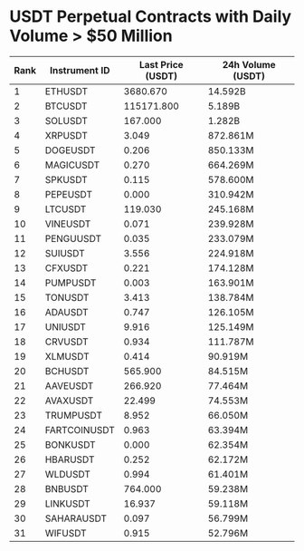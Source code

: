 # USDT Perpetual Contracts with Daily Volume > $50 Million

| Rank | Instrument ID | Last Price (USDT) | 24h Volume (USDT) |
|------|---------------|-------------------|-------------------|
| 1 | ETHUSDT | 3680.670 | 14.592B |
| 2 | BTCUSDT | 115171.800 | 5.189B |
| 3 | SOLUSDT | 167.000 | 1.282B |
| 4 | XRPUSDT | 3.049 | 872.861M |
| 5 | DOGEUSDT | 0.206 | 850.133M |
| 6 | MAGICUSDT | 0.270 | 664.269M |
| 7 | SPKUSDT | 0.115 | 578.600M |
| 8 | PEPEUSDT | 0.000 | 310.942M |
| 9 | LTCUSDT | 119.030 | 245.168M |
| 10 | VINEUSDT | 0.071 | 239.928M |
| 11 | PENGUUSDT | 0.035 | 233.079M |
| 12 | SUIUSDT | 3.556 | 224.918M |
| 13 | CFXUSDT | 0.221 | 174.128M |
| 14 | PUMPUSDT | 0.003 | 163.901M |
| 15 | TONUSDT | 3.413 | 138.784M |
| 16 | ADAUSDT | 0.747 | 126.105M |
| 17 | UNIUSDT | 9.916 | 125.149M |
| 18 | CRVUSDT | 0.934 | 111.787M |
| 19 | XLMUSDT | 0.414 | 90.919M |
| 20 | BCHUSDT | 565.900 | 84.515M |
| 21 | AAVEUSDT | 266.920 | 77.464M |
| 22 | AVAXUSDT | 22.499 | 74.553M |
| 23 | TRUMPUSDT | 8.952 | 66.050M |
| 24 | FARTCOINUSDT | 0.963 | 63.394M |
| 25 | BONKUSDT | 0.000 | 62.354M |
| 26 | HBARUSDT | 0.252 | 62.172M |
| 27 | WLDUSDT | 0.994 | 61.401M |
| 28 | BNBUSDT | 764.000 | 59.238M |
| 29 | LINKUSDT | 16.937 | 59.118M |
| 30 | SAHARAUSDT | 0.097 | 56.799M |
| 31 | WIFUSDT | 0.915 | 52.796M |
